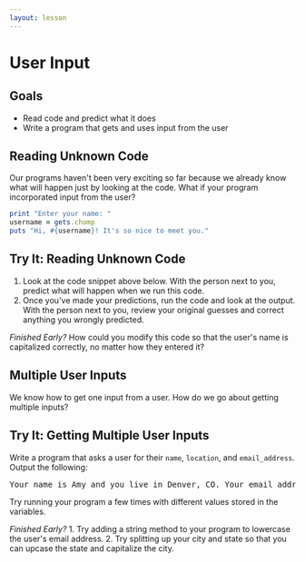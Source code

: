 ```yaml
---
layout: lesson
---
```


# User Input

## Goals

- Read code and predict what it does
- Write a program that gets and uses input from the user

## Reading Unknown Code

Our programs haven't been very exciting so far because we already know what will happen just by looking at the code. What if your program incorporated input from the user?

```ruby
print "Enter your name: "
username = gets.chomp
puts "Hi, #{username}! It's so nice to meet you."
```

<div class="try-it-new">
  <h2>Try It: Reading Unknown Code</h2>
  <ol>
    <li>Look at the code snippet above below. With the person next to you, predict what will happen when we run this code.</li>
    <li>Once you've made your predictions, run the code and look at the output. With the person next to you, review your original guesses and correct anything you wrongly predicted.</li>
  </ol>
  <p><em>Finished Early?</em> How could you modify this code so that the user's name is capitalized correctly, no matter how they entered it?</p>
</div>

## Multiple User Inputs

We know how to get one input from a user. How do we go about getting multiple inputs?

<div class="try-it-new">
  <h2>Try It: Getting Multiple User Inputs</h2>
  <p>Write a program that asks a user for their <code>name</code>, <code>location</code>, and <code>email_address</code>. Output the following:</p>
  <pre>Your name is Amy and you live in Denver, CO. Your email address is amy@turing.io.</pre>
  <p>Try running your program a few times with different values stored in the variables.</p>
  <p><em>Finished Early?</em> 1. Try adding a string method to your program to lowercase the user's email address. 2. Try splitting up your city and state so that you can upcase the state and capitalize the city.</p>
</div>
